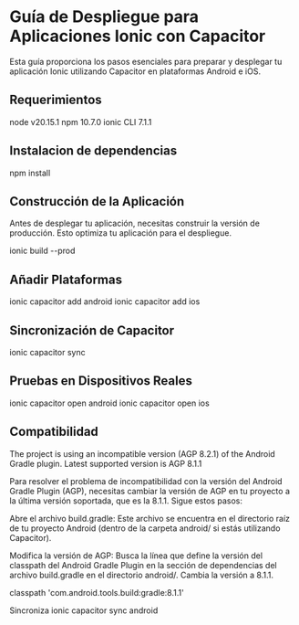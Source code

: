 # Guía de Despliegue para Aplicaciones Ionic con Capacitor

Esta guía proporciona los pasos esenciales para preparar y desplegar tu aplicación Ionic utilizando Capacitor en plataformas Android e iOS.

## Requerimientos
node v20.15.1
npm 10.7.0
ionic CLI 7.1.1

## Instalacion de dependencias
npm install

## Construcción de la Aplicación

Antes de desplegar tu aplicación, necesitas construir la versión de producción. Esto optimiza tu aplicación para el despliegue.

ionic build --prod

## Añadir Plataformas

ionic capacitor add android
ionic capacitor add ios

## Sincronización de Capacitor
ionic capacitor sync

## Pruebas en Dispositivos Reales
ionic capacitor open android
ionic capacitor open ios

## Compatibilidad
The project is using an incompatible version (AGP 8.2.1) of the Android Gradle plugin. Latest supported version is AGP 8.1.1

Para resolver el problema de incompatibilidad con la versión del Android Gradle Plugin (AGP), necesitas cambiar la versión de AGP en tu proyecto a la última versión soportada, que es la 8.1.1. Sigue estos pasos:

Abre el archivo build.gradle: Este archivo se encuentra en el directorio raíz de tu proyecto Android (dentro de la carpeta android/ si estás utilizando Capacitor).

Modifica la versión de AGP: Busca la línea que define la versión del classpath del Android Gradle Plugin en la sección de dependencias del archivo build.gradle en el directorio android/. Cambia la versión a 8.1.1.

classpath 'com.android.tools.build:gradle:8.1.1'

Sincroniza 
ionic capacitor sync android
